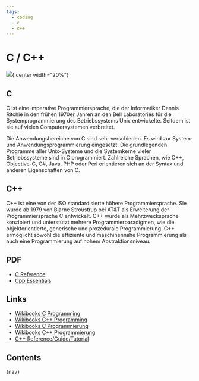 ```yaml
---
tags:
  - coding
  - c
  - c++
---
```


# C / C++

![](img/logo.svg){.center width="20%"}

## C

C ist eine imperative Programmiersprache, die der Informatiker Dennis Ritchie in den frühen 1970er Jahren an den Bell Laboratories für die Systemprogrammierung des Betriebssystems Unix entwickelte. Seitdem ist sie auf vielen Computersystemen verbreitet.

Die Anwendungsbereiche von C sind sehr verschieden. Es wird zur System- und Anwendungsprogrammierung eingesetzt. Die grundlegenden Programme aller Unix-Systeme und die Systemkerne vieler Betriebssysteme sind in C programmiert. Zahlreiche Sprachen, wie C++, Objective-C, C#, Java, PHP oder Perl orientieren sich an der Syntax und anderen Eigenschaften von C.

## C++

C++ ist eine von der ISO standardisierte höhere Programmiersprache. Sie wurde ab 1979 von Bjarne Stroustrup bei AT&T als Erweiterung der Programmiersprache C entwickelt. C++ wurde als Mehrzwecksprache konzipiert und unterstützt mehrere Programmierparadigmen, wie die objektorientierte, generische und prozedurale Programmierung. C++ ermöglicht sowohl die effiziente und maschinennahe Programmierung als auch eine Programmierung auf hohem Abstraktionsniveau.

## PDF

- [C Reference](docs/c_reference.pdf)
- [Cpp Essentials](docs/cpp_essentials.pdf)

## Links

- [Wikibooks C Programming](http://en.wikibooks.org/wiki/C_Programming)
- [Wikibooks C++ Programming](http://en.wikibooks.org/wiki/C++_Programming)
- [Wikibooks C Programmierung](http://de.wikibooks.org/wiki/C-Programmierung)
- [Wikibooks C++ Programmierung](http://de.wikibooks.org/wiki/C%2B%2B-Programmierung)
- [C++ Reference/Guide/Tutorial](https://cplusplus.com/)

## Contents

{nav}
